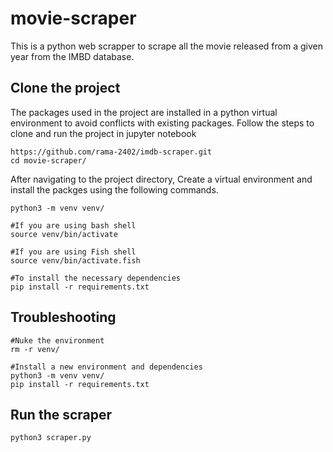 # movie-scraper
This is a python web scrapper to scrape all the movie released from a given year from the IMBD database. 

## Clone the project
The packages used in the project are installed in a python virtual environment to avoid conflicts with existing packages. Follow the steps to clone and run the project in jupyter notebook
```
https://github.com/rama-2402/imdb-scraper.git
cd movie-scraper/
```
After navigating to the project directory, Create a virtual environment and install the packges using the following commands.
```
python3 -m venv venv/

#If you are using bash shell 
source venv/bin/activate 

#If you are using Fish shell
source venv/bin/activate.fish

#To install the necessary dependencies
pip install -r requirements.txt 
```
## Troubleshooting
```
#Nuke the environment
rm -r venv/

#Install a new environment and dependencies
python3 -m venv venv/                 
pip install -r requirements.txt 
```
## Run the scraper
```
python3 scraper.py 
```
